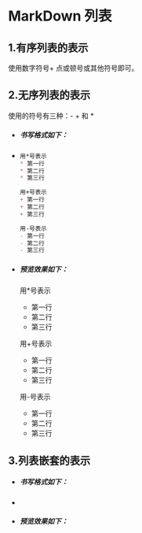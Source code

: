 # MarkDown 列表

## 1.有序列表的表示

使用数字符号+ 点或顿号或其他符号即可。

## 2.无序列表的表示

使用的符号有三种：- + 和 \*

- ##### 书写格式如下：
- ```markdown
  用*号表示
  * 第一行
  * 第二行
  * 第三行
  
  用+号表示
  + 第一行
  + 第二行
  + 第三行
  
  用-号表示
  - 第一行
  - 第二行
  - 第三行
  ```
- ##### 预览效果如下：
  用*号表示
  * 第一行
  * 第二行
  * 第三行
  
  用+号表示
  + 第一行
  + 第二行
  + 第三行
  
  用-号表示
  - 第一行
  - 第二行
  - 第三行


## 3.列表嵌套的表示
+ ##### 书写格式如下：
+ ```markdown
  
  ```
+ ##### 预览效果如下：


